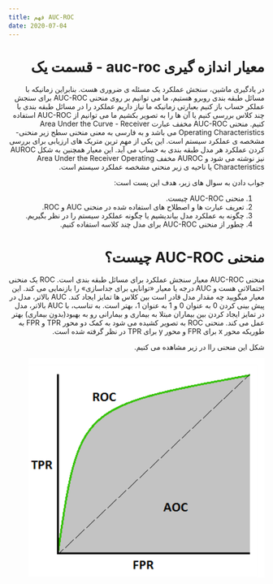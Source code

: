 ```yaml
---
title: فهم AUC-ROC 
date: 2020-07-04
---
```

<div dir='rtl' lang='fa'>

<h1>معیار اندازه گیری auc-roc - قسمت یک</h1>
<p>در یادگیری ماشین،  سنجش عملکرد یک مسئله ی ضروری هست. بنابراین زمانیکه با مسائل طبقه بندی روبرو هستیم، ما می توانیم بر روی منحنی AUC-ROC برای سنجش عملکر حساب باز کنیم بعبارتی زمانیکه ما نیاز داریم عملکرد را در  مسائل طبقه بندی با چند کلاس  بررسی کنیم یا آن ها را به تصویر بکشیم ما می توانیم از AUC-ROC استفاده کنیم.
منحنی AUC-ROC مخفف عبارت Area Under the Curve - Receiver Operating Characteristics می باشد و به فارسی به معنی منحنی سطح زیر منحنی- مشخصه ی عملکرد سیستم است.
این یکی از مهم ترین متریک های ارزیابی  برای بررسی کردن عملکرد هر مدل  طبقه بندی به حساب می آید.
این معیار همچنین به شکل AUROC نیز نوشته می شود و AUROC مخفف Area Under the Receiver Operating Characteristics یا ناحیه ی زیر منحنی مشخصه عملکرد سیستم است.</p>
<p>جواب دادن به سوال های زیر، هدف این پست است:</p>
<ol>
<li>منحنی AUC-ROC چیست.</li>
<li>تعریف عبارت ها و اصطلاح های استفاده شده در منحنی AUC و ROC.</li>
<li>چگونه به عملکرد مدل بیاندیشیم یا چگونه عملکرد سیستم را در نظر بگیریم.</li>
<li>چطور  از منحنی AUC-ROC برای مدل چند کلاسه استفاده کنیم.</li>
</ol>
<h1>منحنی AUC-ROC چیست؟</h1>
<p>منحنی AUC-ROC معیار سنجش عملکرد برای مسائل طبقه بندی است. ROC یک منحنی احتمالاتی هست و  AUC درجه یا معیار «توانایی  برای جداسازی»  را بازنمایی می کند. این معیار میگویید چه مقدار مدل قادر است بین کلاس ها تمایز ایجاد کند. AUC بالاتر، مدل در پیش بینی کردن 0 به عنوان 0 و 1 به عنوان 1، بهتر است. به تناسب، با AUC بالاتر، مدل در تمایز ایجاد کردن بین بیماران مبتلا به بیماری و بیمارانی رو به بهبود(بدون بیماری) بهتر عمل می کند. منحنی ROC به تصویر کشیده می شود به کمک دو محور TPR و FPR به طوریکه محور x برای FPR و محور y برای TPR در نظر گرفته شده است.</p>
<p>شکل این منحنی راا در زیر مشاهده می کنیم.</p>
<p><img src="./assets/uploads/AUCROC.png" alt="ناحیه ی زیر منحنی مشخصه عملکرد سیستم یا auc-roc"></p>
</div>
